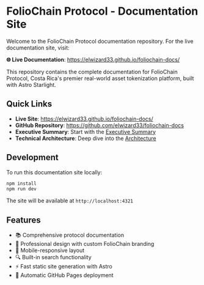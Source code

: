 # FolioChain Protocol - Documentation Site

Welcome to the FolioChain Protocol documentation repository. For the live documentation site, visit:

**🌐 Live Documentation**: https://elwizard33.github.io/foliochain-docs/

This repository contains the complete documentation for FolioChain Protocol, Costa Rica's premier real-world asset tokenization platform, built with Astro Starlight.

## Quick Links

- **Live Site**: https://elwizard33.github.io/foliochain-docs/
- **GitHub Repository**: https://github.com/elwizard33/foliochain-docs
- **Executive Summary**: Start with the [Executive Summary](https://elwizard33.github.io/foliochain-docs/overview/executive-summary/)
- **Technical Architecture**: Deep dive into the [Architecture](https://elwizard33.github.io/foliochain-docs/architecture/overview/)

## Development

To run this documentation site locally:

```bash
npm install
npm run dev
```

The site will be available at `http://localhost:4321`

## Features

- 📚 Comprehensive protocol documentation
- 🎨 Professional design with custom FolioChain branding  
- 📱 Mobile-responsive layout
- 🔍 Built-in search functionality
- ⚡ Fast static site generation with Astro
- 🚀 Automatic GitHub Pages deployment